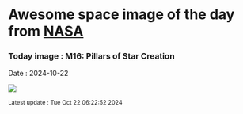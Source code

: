 
# Awesome space image of the day from [NASA](https://api.nasa.gov/)

### Today image : M16: Pillars of Star Creation
Date : 2024-10-22

![](https://apod.nasa.gov/apod/image/2410/M16_HubbleWebbPisano_960.jpg)

<small>Latest update : Tue Oct 22 06:22:52 2024</small>
        